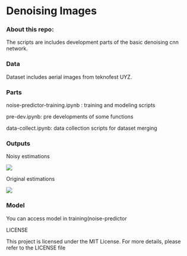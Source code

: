 
<div>
    <h1>Denoising Images</h1>
<div>
  <h3>About this repo:</h3>
  <p>The scripts are includes development parts of the basic denoising cnn network.</p>
</div>
<div>
  <h3>Data</h3>
  <p>Dataset includes aerial images from teknofest UYZ.</p>
</div>
<div>
  <h3>Parts</h3
  <p>noise-predictor-training.ipynb : training and modeling scripts</p>
  <p>pre-dev.ipynb: pre developments of some functions</p>
  <p>data-collect.ipynb: data collection scripts for dataset merging</p>
</div>
<div>
  <h3>Outputs</h3>
    <p>Noisy estimations</p>
  <img src="https://github.com/rag0nn/noise-detection-dlmodel/blob/main/noisies.jpg" width="auto">
    <p>Original estimations</p>
  <img src="https://github.com/rag0nn/noise-detection-dlmodel/blob/main/origs.jpg" width="auto">
</div>
<div>
    <h3>Model</h3>
    <p>You can access model in training(noise-predictor</p>
</div>

<div>
      <summary>LICENSE</summary>
      <p> This project is licensed under the MIT License. For more details, please refer to the LICENSE file </p></div>
</div>




